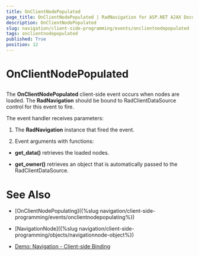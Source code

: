 ```yaml
---
title: OnClientNodePopulated
page_title: OnClientNodePopulated | RadNavigation for ASP.NET AJAX Documentation
description: OnClientNodePopulated
slug: navigation/client-side-programming/events/onclientnodepopulated
tags: onclientnodepopulated
published: True
position: 12
---
```


# OnClientNodePopulated

## 

The **OnClientNodePopulated** client-side event occurs when nodes are loaded. The **RadNavigation** should be bound to RadClientDataSource control for this event to fire.

The event handler receives parameters:

1. The **RadNavigation** instance that fired the event.

1. Event arguments with functions:

* **get_data()** retrieves the loaded nodes.

* **get_owner()** retrieves an object that is automatically passed to the RadClientDataSource.



# See Also

 * [OnClientNodePopulating]({%slug navigation/client-side-programming/events/onclientnodepopulating%})

 * [NavigationNode]({%slug navigation/client-side-programming/objects/navigationnode-object%})

 * [Demo: Navigation - Client-side Binding](https://demos.telerik.com/aspnet-ajax/navigation/data-binding/client-side-binding/defaultcs.aspx)

